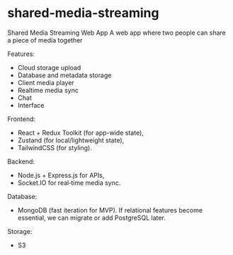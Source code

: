 # shared-media-streaming
Shared Media Streaming Web App
A web app where two people can share a piece of media together

Features:
- Cloud storage upload
- Database and metadata storage
- Client media player
- Realtime media sync
- Chat
- Interface

Frontend: 
- React + Redux Toolkit (for app-wide state), 
- Zustand (for local/lightweight state), 
- TailwindCSS (for styling).

Backend: 
- Node.js + Express.js for APIs, 
- Socket.IO for real‑time media sync.

Database: 
- MongoDB (fast iteration for MVP). If relational features become essential, we can migrate or add PostgreSQL later.    

Storage:
- S3
